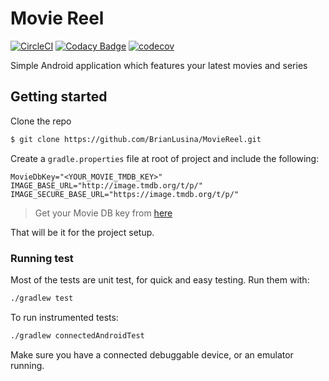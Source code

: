 # Movie Reel

[![CircleCI](https://circleci.com/gh/BrianLusina/MovieReel-app.svg?style=svg)](https://circleci.com/gh/BrianLusina/MovieReel-app)
[![Codacy Badge](https://api.codacy.com/project/badge/Grade/c1b48e5c27784d79a3234df3ced6d5c6)](https://www.codacy.com/app/BrianLusina/MovieReel-app?utm_source=github.com&utm_medium=referral&utm_content=BrianLusina/MovieReel-app&utm_campaign=badger)
[![codecov](https://codecov.io/gh/BrianLusina/MovieReel-app/branch/master/graph/badge.svg)](https://codecov.io/gh/BrianLusina/MovieReel-app)

Simple Android application which features your latest movies and series

## Getting started

Clone the repo

```bash
$ git clone https://github.com/BrianLusina/MovieReel.git
```

Create a `gradle.properties` file at root of project and include the following:

```properties
MovieDbKey="<YOUR_MOVIE_TMDB_KEY>"
IMAGE_BASE_URL="http://image.tmdb.org/t/p/"
IMAGE_SECURE_BASE_URL="https://image.tmdb.org/t/p/"
```
> Get your Movie DB key from [here](https://developers.themoviedb.org/3/getting-started)

That will be it for the project setup.

### Running test

Most of the tests are unit test, for quick and easy testing.
Run them with:

```bash
./gradlew test
```

To run instrumented tests:

```bash
./gradlew connectedAndroidTest
```

Make sure you have a connected debuggable device, or an emulator running.
